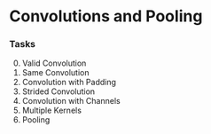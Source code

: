 # Convolutions and Pooling

### Tasks
0. Valid Convolution
1. Same Convolution
2. Convolution with Padding
3. Strided Convolution
4. Convolution with Channels
5. Multiple Kernels
6. Pooling